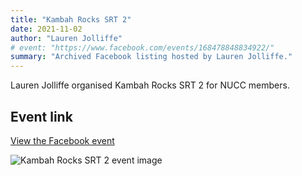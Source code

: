 ```yaml
---
title: "Kambah Rocks SRT 2"
date: 2021-11-02
author: "Lauren Jolliffe"
# event: "https://www.facebook.com/events/168478848834922/"
summary: "Archived Facebook listing hosted by Lauren Jolliffe."
---
```

Lauren Jolliffe organised Kambah Rocks SRT 2 for NUCC members.

## Event link

[View the Facebook event](https://www.facebook.com/events/168478848834922/)

![Kambah Rocks SRT 2 event image](/trip/event-images/20211102_kambah_rocks_srt_2.jpg)
